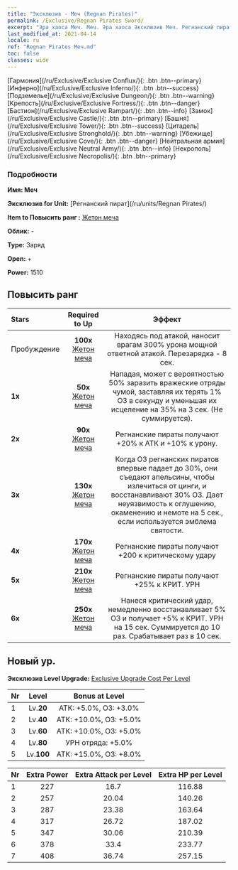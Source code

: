 ```yaml
---
title: "Эксклюзив - Меч (Regnan Pirates)"
permalink: /Exclusive/Regnan Pirates Sword/
excerpt: "Эра хаоса Меч. Меч. Эра хаоса Эксклюзив Меч. Регнанский пират Эксклюзив."
last_modified_at: 2021-04-14
locale: ru
ref: "Regnan Pirates Меч.md"
toc: false
classes: wide
---
```

 [Гармония](/ru/Exclusive/Exclusive Conflux/){: .btn .btn--primary} [Инферно](/ru/Exclusive/Exclusive Inferno/){: .btn .btn--success} [Подземелье](/ru/Exclusive/Exclusive Dungeon/){: .btn .btn--warning} [Крепость](/ru/Exclusive/Exclusive Fortress/){: .btn .btn--danger} [Бастион](/ru/Exclusive/Exclusive Rampart/){: .btn .btn--info} [Замок](/ru/Exclusive/Exclusive Castle/){: .btn .btn--primary} [Башня](/ru/Exclusive/Exclusive Tower/){: .btn .btn--success} [Цитадель](/ru/Exclusive/Exclusive Stronghold/){: .btn .btn--warning} [Убежище](/ru/Exclusive/Exclusive Cove/){: .btn .btn--danger} [Нейтральная армия](/ru/Exclusive/Exclusive Neutral Army/){: .btn .btn--info} [Некрополь](/ru/Exclusive/Exclusive Necropolis/){: .btn .btn--primary} 

### Подробности
 **Имя: Меч** 

 **Эксклюзив for Unit:** [Регнанский пират](/ru/units/Regnan Pirates/) 

 **Item to Повысить ранг :** [Жетон меча](/ru/Items/con_912/)

 **Облик:** -

 **Type:** Заряд

 **Open:** +

 **Power:** 1510

## Повысить ранг 

  |     Stars    |  Required to Up | Эффект |
  |:-------------|:---------------:|:---------------:|
  |  Пробуждение  | **100x** [Жетон меча](/ru/Items/con_912/) | Находясь под атакой, наносит врагам 300% урона мощной ответной атакой. Перезарядка - 8 сек. |
  | **1x** <i class="fas fa-star"/> | **50x** [Жетон меча](/ru/Items/con_912/) | Нападая, может с вероятностью 50% заразить вражеские отряды чумой, заставляя их терять 1% ОЗ в секунду и уменьшая их исцеление на 35% на 3 сек. (Не суммируется). |
  | **2x** <i class="fas fa-star"/> | **90x** [Жетон меча](/ru/Items/con_912/) | Регнанские пираты получают +20% к АТК и +10% к урону. |
  | **3x** <i class="fas fa-star"/> | **130x** [Жетон меча](/ru/Items/con_912/) | Когда ОЗ регнанских пиратов впервые падает до 30%, они съедают апельсины, чтобы излечиться от цинги, и восстанавливают 30% ОЗ. Дает неуязвимость к оглушению, окаменению и немоте на 5 сек., если используется эмблема святости. |
  | **4x** <i class="fas fa-star"/> | **170x** [Жетон меча](/ru/Items/con_912/) | Регнанские пираты получают +200 к критическому удару |
  | **5x** <i class="fas fa-star"/> | **210x** [Жетон меча](/ru/Items/con_912/) | Регнанские пираты получают +25% к КРИТ. УРН |
  | **6x** <i class="fas fa-star"/> | **250x** [Жетон меча](/ru/Items/con_912/) | Нанеся критический удар, немедленно восстанавливает 5% ОЗ и получает +5% к КРИТ. УРН на 15 сек. Суммируется до 10 раз. Срабатывает раз в 10 сек. |


## Новый ур.
 **Эксклюзив Level Upgrade:** [Exclusive Upgrade Cost Per Level](/Exclusive/ExclusiveUpgradeCostPerLevel/)

  |  Nr  |   Level  | Bonus at Level |
  |:-----|:--------:|:--------------:|
  | 1 | Lv.**20** | АТК: +5.0%, ОЗ: +3.0% |
  | 2 | Lv.**40** | АТК: +10.0%, ОЗ: +5.0% |
  | 3 | Lv.**60** | АТК: +10.0%, ОЗ: +5.0% |
  | 4 | Lv.**80** | УРН отряда: +5.0% |
  | 5 | Lv.**100** | АТК: +15.0%, ОЗ: +8.0% |


  |  Nr  |  Extra Power | Extra Attack per Level | Extra HP per Level |
  |:-----|:--------:|:--------:|:--------:|
  | 1 | 227 | 16.7 | 116.88 |
  | 2 | 257 | 20.04 | 140.26 |
  | 3 | 287 | 23.38 | 163.64 |
  | 4 | 317 | 26.72 | 187.02 |
  | 5 | 347 | 30.06 | 210.39 |
  | 6 | 378 | 33.4 | 233.77 |
  | 7 | 408 | 36.74 | 257.15 |


